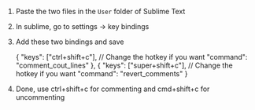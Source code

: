 1. Paste the two files in the `User` folder of Sublime Text
2. In sublime, go to settings -> key bindings
3. Add these two bindings and save

    {
    "keys": ["ctrl+shift+c"],  // Change the hotkey if you want
    "command": "comment_cout_lines"
    },
    {
    "keys": ["super+shift+c"],  // Change the hotkey if you want
    "command": "revert_comments"
    }
4. Done, use ctrl+shift+c for commenting and cmd+shift+c for uncommenting
